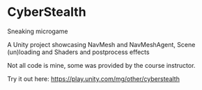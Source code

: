 # CyberStealth
Sneaking microgame

A Unity project showcasing NavMesh and NavMeshAgent, Scene (un)loading and Shaders and postprocess effects

Not all code is mine, some was provided by the course instructor.

Try it out here: https://play.unity.com/mg/other/cyberstealth
